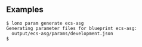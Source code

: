 ## Examples

    $ lono param generate ecs-asg
    Generating parameter files for blueprint ecs-asg:
      output/ecs-asg/params/development.json
    $